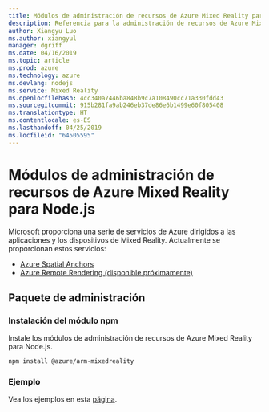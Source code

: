 ```yaml
---
title: Módulos de administración de recursos de Azure Mixed Reality para Node.js
description: Referencia para la administración de recursos de Azure Mixed Reality para Node.js
author: Xiangyu Luo
ms.author: xiangyul
manager: dgriff
ms.date: 04/16/2019
ms.topic: article
ms.prod: azure
ms.technology: azure
ms.devlang: nodejs
ms.service: Mixed Reality
ms.openlocfilehash: 4cc340a7446ba848b9c7a108490cc71a330fdd43
ms.sourcegitcommit: 915b281fa9ab246eb37de86e6b1499e60f805408
ms.translationtype: HT
ms.contentlocale: es-ES
ms.lasthandoff: 04/25/2019
ms.locfileid: "64505595"
---
```

# <a name="azure-mixed-reality-resource-management-modules-for-nodejs"></a>Módulos de administración de recursos de Azure Mixed Reality para Node.js

Microsoft proporciona una serie de servicios de Azure dirigidos a las aplicaciones y los dispositivos de Mixed Reality. Actualmente se proporcionan estos servicios:

* [Azure Spatial Anchors](https://azure.microsoft.com/en-us/services/spatial-anchors/)
* [Azure Remote Rendering (disponible próximamente)](https://azure.microsoft.com/en-us/services/remote-rendering/)

## <a name="management-package"></a>Paquete de administración

### <a name="install-the-npm-module"></a>Instalación del módulo npm 

Instale los módulos de administración de recursos de Azure Mixed Reality para Node.js.

```bash
npm install @azure/arm-mixedreality
```

### <a name="example"></a>Ejemplo

Vea los ejemplos en esta [página](https://www.npmjs.com/package/@azure/arm-mixedreality).
